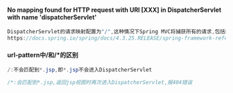 #### No mapping found for HTTP request with URI [XXX] in DispatcherServlet with name 'dispatcherServlet'

```java
DispatcherServlet的请求映射配置为"/",这种情况下Spring MVC将捕获所有的请求,包括静态资源
https://docs.spring.io/spring/docs/4.3.25.RELEASE/spring-framework-reference/htmlsingle/#mvc-default-servlet-handler
```



#### url-pattern中/和/*的区别

```java
/:不会匹配到*.jsp,即*.jsp不会进入DispatcherServlet

/*:会匹配到*.jsp,返回jsp视图时再次进入DispatcherServlet,报404错误
```

